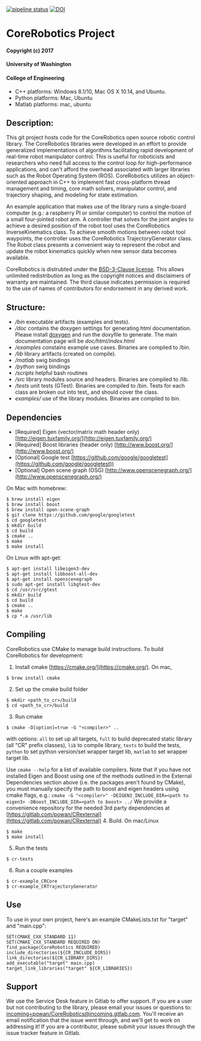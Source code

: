 [![pipeline status](https://gitlab.com/powan/CoreRobotics/badges/master/pipeline.svg)](https://gitlab.com/powan/CoreRobotics/commits/master)
[![DOI](http://joss.theoj.org/papers/10.21105/joss.00489/status.svg)](https://doi.org/10.21105/joss.00489)

# CoreRobotics Project
#### Copyright (c) 2017
#### University of Washington
#### College of Engineering

- C++ platforms: Windows 8.1/10, Mac OS X 10.14, and Ubuntu.
- Python platforms: Mac, Ubuntu
- Matlab platforms: mac, ubuntu

## Description:
This git project hosts code for the CoreRobotics open source robotic control library.  The CoreRobotics libraries were developed in an effort to provide generalized implementations of algorithms facilitating rapid development of real-time robot manipulator control.  This is useful for roboticists and researchers who need full access to the control loop for high-performance applications, and can't afford the overhead associated with larger libraries such as the Robot Operating System (ROS).  CoreRobotics utilizes an object-oriented approach in C++ to implement fast cross-platform thread management and timing, core math solvers, manipulator control, and trajectory shaping, and modeling for state estimation.

An example application that makes use of the library runs a single-board computer (e.g.: a raspberry PI or similar computer) to control the motion of a small four-jointed robot arm.  A controller that solves for the joint angles to achieve a desired position of the robot tool uses the CoreRobotics InverseKinematics class.  To achieve smooth motions between robot tool waypoints, the controller uses the CoreRobotics TrajectoryGenerator class.  The Robot class presents a convenient way to represent the robot and update the robot kinematics quickly when new sensor data becomes available.

CoreRobotics is distrubted under the [BSD-3-Clause license](https://opensource.org/licenses/BSD-3-Clause).  This allows unlimited redistribution as long as the copyright notices and disclaimers of warranty are maintained.  The third clause indicates permission is required to the use of names of contributors for endorsement in any derived work.


## Structure:
- */bin* executable artifacts (examples and  tests).
- */doc* contains the doxygen settings for generating html documentation.  Please install [doxygen](http://www.stack.nl/~dimitri/doxygen/) and run the doxyfile to generate.  The main documentation page will be *doc/html/index.html*
- */examples* constains example use cases.  Binaries are compiled to /bin.
- */lib* library artifacts (created on compile).
- */matlab* swig bindings
- */python* swig bindings
- */scripts* helpful bash routines
- */src* library modules source and headers.  Binaries are compiled to /lib.
- */tests* unit tests (GTest).  Binaries are compiled to /bin.  Tests for each class are broken out into test_<classname> and should cover the class.
- *examples/* use of the library modules.  Binaries are compiled to bin.

## Dependencies
- [Required] Eigen (vector/matrix math header only) [http://eigen.tuxfamily.org/](http://eigen.tuxfamily.org/)
- [Required] Boost libraries (header only) [http://www.boost.org/](http://www.boost.org/)
- [Optional] Google test [https://github.com/google/googletest](https://github.com/google/googletest))
- [Optional] Open scene graph (OSG) [http://www.openscenegraph.org/](http://www.openscenegraph.org/)

On Mac with homebrew:
```
$ brew install eigen
$ brew install boost
$ brew install open-scene-graph
$ git clone https://github.com/google/googletest
$ cd googletest
$ mkdir build
$ cd build
$ cmake ..
$ make
$ make install
```

On Linux with apt-get:
```
$ apt-get install libeigen3-dev
$ apt-get install libboost-all-dev
$ apt-get install openscenegraph
$ sudo apt-get install libgtest-dev
$ cd /usr/src/gtest
$ mkdir build
$ cd build
$ cmake ..
$ make
$ cp *.a /usr/lib
```


## Compiling
CoreRobotics use CMake to manage build instructions.  To build CoreRobotics for development:
1. Install cmake [https://cmake.org/](https://cmake.org/). On mac,
```
$ brew install cmake
```
2. Set up the cmake build folder
```
$ mkdir <path_to_cr>/build
$ cd <path_to_cr>/build
```
3. Run cmake
```
$ cmake -D[option]=true -G "<compiler>" ..
```  
with options: `all` to set up all targets, `full` to build deprecated static library (all "CR" prefix classes),  `lib` to compile library, `tests` to build the tests, `python` to set python version/set wrapper target lib, `matlab` to set wrapper target lib.

Use  `cmake --help` for a list of available compilers.  Note that if you have not installed Eigen and Boost using one of the methods outlined in the External Dependencies section above (i.e. the packages aren't found by CMake), you must manually specify the path to boost and eigen headers using cmake flags, e.g.:  `cmake -G "<compiler>" -DEIGEN3_INCLUDE_DIR=<path to eigen3> -DBoost_INCLUDE_DIR=<path to boost> ../`  We provide a convenience repository for the needed 3rd party dependencies at [https://gitlab.com/powan/CRexternal](https://gitlab.com/powan/CRexternal)
4. Build.  On mac/Linux
```
$ make
$ make install
```
5. Run the tests
```
$ cr-tests
```
6. Run a couple examples
```
$ cr-example_CRCore
$ cr-example_CRTrajectoryGenerator
```


## Use
To use in your own project, here's an example CMakeLists.txt for "target" and "main.cpp":
```
SET(CMAKE_CXX_STANDARD 11)
SET(CMAKE_CXX_STANDARD REQUIRED ON)
find_package(CoreRobotics REQUIRED)
include_directories(${CR_INCLUDE_DIRS})
link_directories(${CR_LIBRARY_DIRS})
add_executable("target" main.cpp)
target_link_libraries("target" ${CR_LIBRARIES})
```


## Support
We use the Service Desk feature in Gitlab to offer support.  If you are a user but not contributing to the library, please email your issues or questions to: [incoming+powan/CoreRobotics@incoming.gitlab.com](mailto:incoming+powan/CoreRobotics@incoming.gitlab.com).  You'll receive an email notification that the issue went through, and we'll get to work on addressing it!  If you are a contributor, please submit your issues through the issue tracker feature in Gitlab.
